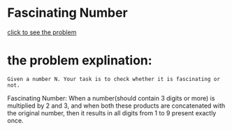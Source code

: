 # Fascinating Number


[click to see the problem](https://practice.geeksforgeeks.org/problems/fascinating-number3751/1?page=3&difficulty[]=-2&sortBy=submissions)



 # the problem explination:
    Given a number N. Your task is to check whether it is fascinating or not.
Fascinating Number: When a number(should contain 3 digits or more) is multiplied by 2 and 3, and when both these products are concatenated with the original number, then it results in all digits from 1 to 9 present exactly once.



 